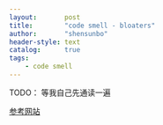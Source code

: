 ```yaml
---
layout:       post
title:        "code smell - bloaters"
author:       "shensunbo"
header-style: text
catalog:      true
tags:
    - code smell
---
```


TODO： 等我自己先通读一遍

[参考网站](https://refactoringguru.cn/smells/large-class)
    